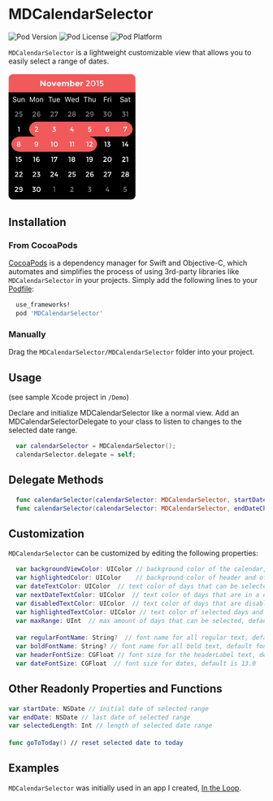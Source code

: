 # MDCalendarSelector

![Pod Version](https://img.shields.io/cocoapods/v/MDCalendarSelector.svg?style=flat)
![Pod License](https://img.shields.io/cocoapods/l/MDCalendarSelector.svg?style=flat)
![Pod Platform](https://img.shields.io/cocoapods/p/MDCalendarSelector.svg?style=flat)

`MDCalendarSelector` is a lightweight customizable view that allows you to easily select a range of dates.
<br><br>
<img src="https://raw.githubusercontent.com/deirinberg/MDCalendarSelector/master/Assets/MDCalendarSelector%20Screenshot.png" width="250">

## Installation

### From CocoaPods

[CocoaPods](http://cocoapods.org) is a dependency manager for Swift and Objective-C, which automates and simplifies the process of using 3rd-party libraries like `MDCalendarSelector` in your projects. Simply add the following lines to your [Podfile](http://guides.cocoapods.org/using/using-cocoapods.html):

```ruby
  use_frameworks!
  pod 'MDCalendarSelector'
```

### Manually

Drag the `MDCalendarSelector/MDCalendarSelector` folder into your project.

## Usage

(see sample Xcode project in `/Demo`)

Declare and initialize MDCalendarSelector like a normal view. Add an MDCalendarSelectorDelegate to your class to listen to changes to the selected date range.

```swift
  var calendarSelector = MDCalendarSelector();
  calendarSelector.delegate = self;
```

## Delegate Methods

```swift
  func calendarSelector(calendarSelector: MDCalendarSelector, startDateChanged startDate: NSDate)
  func calendarSelector(calendarSelector: MDCalendarSelector, endDateChanged endDate: NSDate)
```

## Customization

`MDCalendarSelector` can be customized by editing the following properties:

```swift
  var backgroundViewColor: UIColor // background color of the calendar, default is UIColor.blackColor()
  var highlightedColor: UIColor    // background color of header and of selected days, default is UIColor.redThemeColor()
  var dateTextColor: UIColor  // text color of days that can be selected, default is UIColor.whiteColor()
  var nextDateTextColor: UIColor  // text color of days that are in a different month, default is UIColor(white: 1.0, alpha: 0.5)
  var disabledTextColor: UIColor  // text color of days that are disabled, default is UIColor(white: 1.0, alpha: 0.3)
  var highlightedTextColor: UIColor // text color of selected days and header month, default is UIColor.whiteColor()
  var maxRange: UInt  // max amount of days that can be selected, default is 21
    
  var regularFontName: String?  // font name for all regular text, default font is the systemFont
  var boldFontName: String? // font name for all bold text, default font is the boldSystemFont
  var headerFontSize: CGFloat // font size for the headerLabel text, default is 15.0
  var dateFontSize: CGFloat  // font size for dates, default is 13.0
  ```
  
## Other Readonly Properties and Functions
```swift
var startDate: NSDate // initial date of selected range
var endDate: NSDate // last date of selected range
var selectedLength: Int // length of selected date range

func goToToday() // reset selected date to today
```

## Examples

`MDCalendarSelector` was initially used in an app I created, [In the Loop](https://itunes.apple.com/us/app/in-loop-discover-nearby-events/id921923681?ls=1&mt=8).
